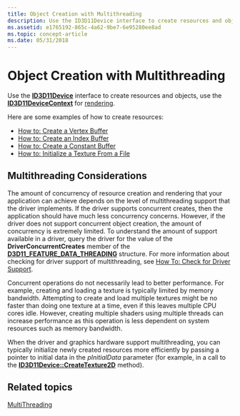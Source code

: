 ```yaml
---
title: Object Creation with Multithreading
description: Use the ID3D11Device interface to create resources and objects, use the ID3D11DeviceContext for rendering.
ms.assetid: e1765192-865c-4a62-9be7-6e95280ee8ad
ms.topic: concept-article
ms.date: 05/31/2018
---
```


# Object Creation with Multithreading

Use the [**ID3D11Device**](/windows/desktop/api/D3D11/nn-d3d11-id3d11device) interface to create resources and objects, use the [**ID3D11DeviceContext**](/windows/desktop/api/D3D11/nn-d3d11-id3d11devicecontext) for [rendering](overviews-direct3d-11-render-multi-thread-render.md).

Here are some examples of how to create resources:

-   [How to: Create a Vertex Buffer](overviews-direct3d-11-resources-buffers-vertex-how-to.md)
-   [How to: Create an Index Buffer](overviews-direct3d-11-resources-buffers-index-how-to.md)
-   [How to: Create a Constant Buffer](overviews-direct3d-11-resources-buffers-constant-how-to.md)
-   [How to: Initialize a Texture From a File](overviews-direct3d-11-resources-textures-how-to.md)

## Multithreading Considerations

The amount of concurrency of resource creation and rendering that your application can achieve depends on the level of multithreading support that the driver implements. If the driver supports concurrent creates, then the application should have much less concurrency concerns. However, if the driver does not support concurrent object creation, the amount of concurrency is extremely limited. To understand the amount of support available in a driver, query the driver for the value of the **DriverConcurrentCreates** member of the [**D3D11\_FEATURE\_DATA\_THREADING**](/windows/desktop/api/D3D11/ns-d3d11-d3d11_feature_data_threading) structure. For more information about checking for driver support of multithreading, see [How To: Check for Driver Support](overviews-direct3d-11-render-multi-thread-support.md).

Concurrent operations do not necessarily lead to better performance. For example, creating and loading a texture is typically limited by memory bandwidth. Attempting to create and load multiple textures might be no faster than doing one texture at a time, even if this leaves multiple CPU cores idle. However, creating multiple shaders using multiple threads can increase performance as this operation is less dependent on system resources such as memory bandwidth.

When the driver and graphics hardware support multithreading, you can typically initialize newly created resources more efficiently by passing a pointer to initial data in the *pInitialData* parameter (for example, in a call to the [**ID3D11Device::CreateTexture2D**](/windows/desktop/api/D3D11/nf-d3d11-id3d11device-createtexture2d) method).

## Related topics

<dl> <dt>

[MultiThreading](overviews-direct3d-11-render-multi-thread.md)
</dt> </dl>

 

 




